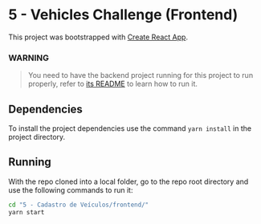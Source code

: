 # 5 - Vehicles Challenge (Frontend)

This project was bootstrapped with [Create React App](https://github.com/facebook/create-react-app).

### WARNING

> You need to have the backend project running for this project to run properly, refer to [its README](https://github.com/Jvictor97/Avaliacao-Tinnova/tree/master/5%20-%20Cadastro%20de%20Ve%C3%ADculos/backend/README.md) to learn how to run it.

## Dependencies

To install the project dependencies use the command `yarn install` in the project directory.

## Running

With the repo cloned into a local folder, go to the repo root directory and use the following commands to run it:

```Bash
cd "5 - Cadastro de Veículos/frontend/"
yarn start
```
